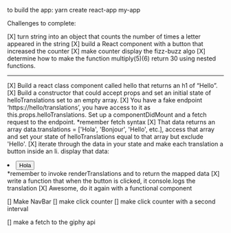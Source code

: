 to build the app: yarn create react-app my-app

Challenges to complete:

[X] turn string into an object that counts the number of times a letter appeared in the string
[X] build a React component with a button that increased the counter
[X] make counter display the fizz-buzz algo
[X] determine how to make the function multiply(5)(6) return 30 using nested functions.
****************
[X] Build a react class component called hello that returns an h1 of “Hello”.
[X] Build a constructor that could accept props and set an initial state of helloTranslations set to an empty array.
[X] You have a fake endpoint ‘https://hello/translations’, you have access to it as this.props.helloTranslations. Set up a componentDidMount and a fetch request to the endpoint.
  *remember fetch syntax
[X] That data returns an array data.translations = ['Hola', 'Bonjour', 'Hello', etc.], access that array and set your state of helloTranslations equal to that array but exclude 'Hello'.
[X]  iterate through the data in your state and make each translation a button inside an li.
    display that data: <li><button>Hola</button></li>
    *remember to invoke renderTranslations and to return the mapped data
[X] write a function that when the button is clicked, it console.logs the translation
[X] Awesome, do it again with a functional component

[] Make NavBar
[] make click counter
[] make click counter with a second interval

[] make a fetch to the giphy api

